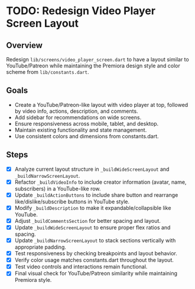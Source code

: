 # TODO: Redesign Video Player Screen Layout

## Overview
Redesign `lib/screens/video_player_screen.dart` to have a layout similar to YouTube/Patreon while maintaining the Premiora design style and color scheme from `lib/constants.dart`.

## Goals
- Create a YouTube/Patreon-like layout with video player at top, followed by video info, actions, description, and comments.
- Add sidebar for recommendations on wide screens.
- Ensure responsiveness across mobile, tablet, and desktop.
- Maintain existing functionality and state management.
- Use consistent colors and dimensions from constants.dart.

## Steps
- [x] Analyze current layout structure in `_buildWideScreenLayout` and `_buildNarrowScreenLayout`.
- [x] Refactor `_buildVideoInfo` to include creator information (avatar, name, subscribers) in a YouTube-like row.
- [x] Update `_buildActionButtons` to include share button and rearrange like/dislike/subscribe buttons in YouTube style.
- [x] Modify `_buildDescription` to make it expandable/collapsible like YouTube.
- [x] Adjust `_buildCommentsSection` for better spacing and layout.
- [x] Update `_buildWideScreenLayout` to ensure proper flex ratios and spacing.
- [x] Update `_buildNarrowScreenLayout` to stack sections vertically with appropriate padding.
- [x] Test responsiveness by checking breakpoints and layout behavior.
- [x] Verify color usage matches constants.dart throughout the layout.
- [x] Test video controls and interactions remain functional.
- [x] Final visual check for YouTube/Patreon similarity while maintaining Premiora style.

